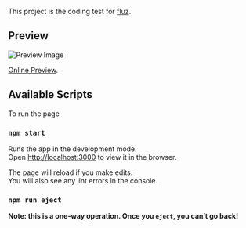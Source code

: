 This project is the coding test for [fluz](https://fluz.app/).

## Preview

![Preview Image](https://www.dropbox.com/s/g26k7i76gz3ffra/Screen%20Shot%202019-03-09%20at%207.24.54%20PM.png)

[Online Preview](https://fluztest.herokuapp.com/).

## Available Scripts

To run the page

### `npm start`

Runs the app in the development mode.<br>
Open [http://localhost:3000](http://localhost:3000) to view it in the browser.

The page will reload if you make edits.<br>
You will also see any lint errors in the console.

### `npm run eject`

**Note: this is a one-way operation. Once you `eject`, you can’t go back!**
